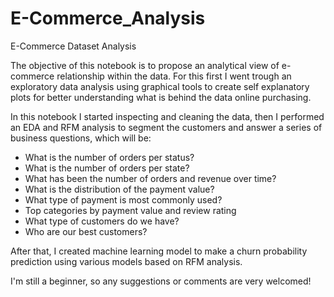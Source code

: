 # E-Commerce_Analysis
E-Commerce Dataset Analysis

The objective of this notebook is to propose an analytical view of e-commerce relationship within the data. 
For this first I went trough an exploratory data analysis using graphical tools to create self explanatory plots for better understanding what is behind the data online purchasing.

In this notebook I started inspecting and cleaning the data, then I performed an EDA and RFM analysis to segment the customers and answer a series of business questions, which will be:
- What is the number of orders per status?
- What is the number of orders per state?
- What has been the number of orders and revenue over time?
- What is the distribution of the payment value?
- What type of payment is most commonly used?
- Top categories by payment value and review rating
- What type of customers do we have?
- Who are our best customers?

After that, I created machine learning model to make a churn probability prediction using various models based on RFM analysis.

I'm still a beginner, so any suggestions or comments are very welcomed!
